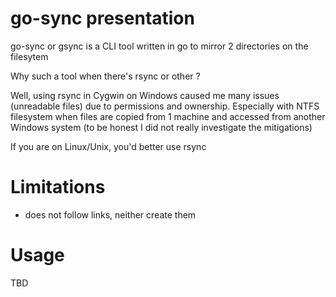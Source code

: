 # go-sync presentation

go-sync or gsync is a CLI tool written in go to mirror 2 directories on the filesytem

Why such a tool when there's rsync or other ?

Well, using rsync in Cygwin on Windows caused me many issues (unreadable files) due to permissions and ownership.
Especially with NTFS filesystem when files are copied from 1 machine and accessed from another Windows system
(to be honest I did not really investigate the mitigations)

If you are on Linux/Unix, you'd better use rsync

# Limitations

* does not follow links, neither create them

# Usage

TBD